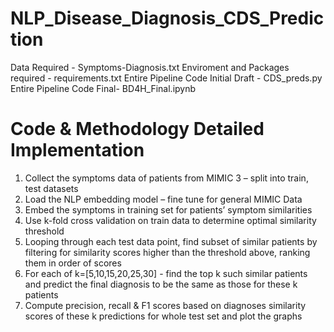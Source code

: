 # NLP_Disease_Diagnosis_CDS_Prediction

Data Required - Symptoms-Diagnosis.txt 
Enviroment and Packages required - requirements.txt
Entire Pipeline Code Initial Draft - CDS_preds.py
Entire Pipeline Code Final- BD4H_Final.ipynb

# Code & Methodology Detailed Implementation 
1. Collect the symptoms data of patients from MIMIC 3 – split into train, test datasets 
2. Load the NLP embedding model – fine tune for general MIMIC Data
3. Embed the symptoms in training set for patients’ symptom similarities
4. Use k-fold cross validation on train data to determine optimal similarity threshold
5. Looping through each test data point, find subset of similar patients by filtering for similarity scores higher than the threshold above, ranking them in order of scores
6. For each of k=[5,10,15,20,25,30] - find the top k such similar patients and predict the final diagnosis to be the same as those for these k patients
7. Compute precision, recall & F1 scores based on diagnoses similarity scores of these k predictions for whole test set and plot the graphs 
